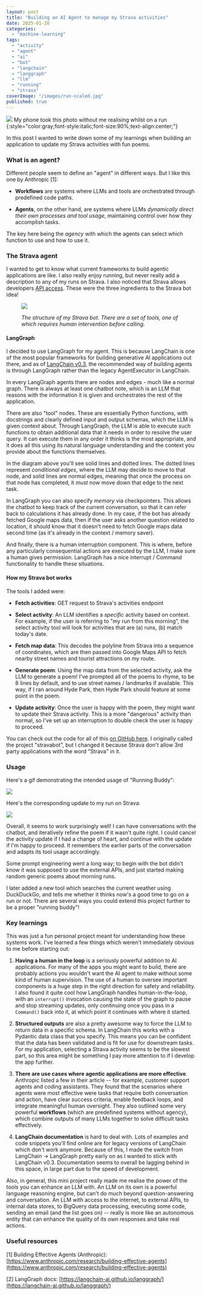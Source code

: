 ```yaml
---
layout: post
title: "Building an AI Agent to manage my Strava activities"
date: 2025-01-26
categories: 
  - "machine-learning"
tags: 
  - "activity"
  - "agent"
  - "ai"
  - "bot"
  - "langchain"
  - "langgraph"
  - "llm"
  - "running"
  - "strava"
coverImage: "/images/run-scaled.jpg"
published: true
---
```


![](/images/run-1024x599.jpg)
My phone took this photo without me realising whilst on a run
{:style="color:gray;font-style:italic;font-size:90%;text-align:center;"}

In this post I wanted to write down some of my learnings when building an application to update my Strava activities with fun poems.

### What is an agent?

Different people seem to define an "agent" in different ways. But I like this one by Anthropic \[1\]:

- **Workflows** are systems where LLMs and tools are orchestrated through predefined code paths.

- **Agents**, on the other hand, are systems where LLMs _dynamically direct their own processes and tool usage_, maintaining control over how they accomplish tasks.

The key here being the _agency_ with which the agents can select which function to use and how to use it.

### The Strava agent

I wanted to get to know what current frameworks to build agentic applications are like. I also really enjoy running, but never really add a description to any of my runs on Strava. I also noticed that Strava allows developers [API access](https://developers.strava.com/docs/reference/). These were the three ingredients to the Strava bot idea!

<figure>

![](/images/graph-1024x568.png)

<figcaption>

_The structure of my Strava bot. There are a set of tools, one of which requires human intervention before calling._

</figcaption>

</figure>

#### LangGraph

I decided to use LangGraph for my agent. This is because LangChain is one of the most popular frameworks for building generative AI applications out there, and as of [LangChain v0.3](https://python.langchain.com/docs/how_to/migrate_agent/), the recommended way of building agents is through LangGraph rather than the legacy AgentExecutor in LangChain.

In every LangGraph agents there are nodes and edges - much like a normal graph. There is always at least one chatbot note, which is an LLM that reasons with the information it is given and orchestrates the rest of the application.

There are also "tool" nodes. These are essentially Python functions, with docstrings and clearly defined input and output schemas, which the LLM is given context about. Through LangGraph, the LLM is able to execute such functions to obtain additional data that it needs in order to resolve the user query. It can execute them in any order it thinks is the most appropriate, and it does all this using its natural language understanding and the context you provide about the functions themselves.

In the diagram above you'll see solid lines and dotted lines. The dotted lines represent _conditional edges_, where the LLM may decide to move to that node, and solid lines are normal edges, meaning that once the process on that node has completed, it _must_ now move down that edge to the next task.

In LangGraph you can also specify _memory_ via checkpointers. This allows the chatbot to keep track of the current conversation, so that it can refer back to calculations it has already done. In my case, if the bot has already fetched Google maps data, then if the user asks another question related to location, it should know that it doesn't need to fetch Google maps data second time (as it's already in the context / memory saver).

And finally, there is a human interruption component. This is where, before any particularly consequential actions are executed by the LLM, I make sure a human gives permission. LangGraph has a nice interrupt / Command functionality to handle these situations.

#### How my Strava bot works

The tools I added were:

- **Fetch activities**: GET request to Strava's activities endpoint

- **Select activity**: An LLM identifies a _specific_ activity based on context. For example, if the user is referring to "my run from this morning", the select activity tool will look for activities that are (a) runs, (b) match today's date.

- **Fetch map data**: This decodes the polyline from Strava into a sequence of coordinates, which are then passed into Google Maps API to fetch nearby street names and tourist attractions on my route.

- **Generate poem**: Using the map data from the selected activity, ask the LLM to generate a poem! I've prompted all of the poems to rhyme, to be 8 lines by default, and to use street names / landmarks if available. This way, if I ran around Hyde Park, then Hyde Park should feature at some point in the poem.

- **Update activity**: Once the user is happy with the poem, they might want to update their Strava activity. This is a more "dangerous" activity than normal, so I've set up an interruption to double check the user is happy to proceed.

You can check out the code for all of this [on GitHub here](https://github.com/oksmith/running-buddy). I originally called the project "stravabot", but I changed it because Strava don't allow 3rd party applications with the word "Strava" in it.

### Usage

Here's a gif demonstrating the intended usage of "Running Buddy":

![](/images/agent.gif)

Here's the corresponding update to my run on Strava:

![](/images/strava.png)

Overall, it seems to work surprisingly well! I can have conversations with the chatbot, and iteratively refine the poem if it wasn't quite right. I could cancel the activity update if I had a change of heart, and continue with the update if I'm happy to proceed. It remembers the earlier parts of the conversation and adapts its tool usage accordingly.

Some prompt engineering went a long way; to begin with the bot didn't know it was supposed to use the external APIs, and just started making random generic poems about morning runs.

I later added a new tool which searches the current weather using DuckDuckGo, and tells me whether it thinks now's a good time to go on a run or not. There are several ways you could extend this project further to be a proper "running buddy"!

### Key learnings

This was just a fun personal project meant for understanding how these systems work. I've learned a few things which weren't immediately obvious to me before starting out:

1. **Having a human in the loop** is a seriously powerful addition to AI applications. For many of the apps you might want to build, there are probably actions you wouldn't want the AI agent to make without some kind of human supervision. The use of a human to oversee important components is a huge step in the right direction for safety and reliability. I also found it quite cool how LangGraph handles human-in-the-loop, with an `interrupt()` invocation causing the state of the graph to pause and stop streaming updates, only continuing once you pass in a `Command()` back into it, at which point it continues with where it started.  
    

3. **Structured outputs** are also a pretty awesome way to force the LLM to return data in a specific schema. In LangChain this works with a Pydantic data class that you specify. This means you can be confident that the data has been validated and is fit for use for downstream tasks. For my application, selecting a Strava activity seems to be the slowest part, so this area might be something I pay more attention to if I develop the app further.  
    

5. **There are use cases where agentic applications are more effective**. Anthropic listed a few in their article -- for example, customer support agents and coding assistants. They found that the scenarios where agents were most effective were tasks that require both conversation and action, have clear success criteria, enable feedback loops, and integrate meaningful human oversight. They also outlined some very powerful **workflows** (which are predefined systems without agency), which combine outputs of many LLMs together to solve difficult tasks effectively.  
    

7. **LangChain documentation** is hard to deal with. Lots of examples and code snippets you'll find online are for legacy versions of LangChain which don't work anymore. Because of this, I made the switch from LangChain -> LangGraph pretty early on as I wanted to stick with LangChain v0.3. Documentation seems to overall be lagging behind in this space, in large part due to the speed of development.

Also, in general, this mini project really made me realise the power of the tools you can enhance an LLM with. An LLM on its own is a powerful language reasoning engine, but can't do much beyond question-answering and conversation. An LLM with access to the internet, to external APIs, to internal data stores, to BigQuery data processing, executing some code, sending an email (and the list goes on) -- really is more like an autonomous entity that can enhance the quality of its own responses and take real actions.

### Useful resources

\[1\] Building Effective Agents (Anthropic): [https://www.anthropic.com/research/building-effective-agents](https://www.anthropic.com/research/building-effective-agents)

\[2\] LangGraph docs: [https://langchain-ai.github.io/langgraph/](https://langchain-ai.github.io/langgraph/)

